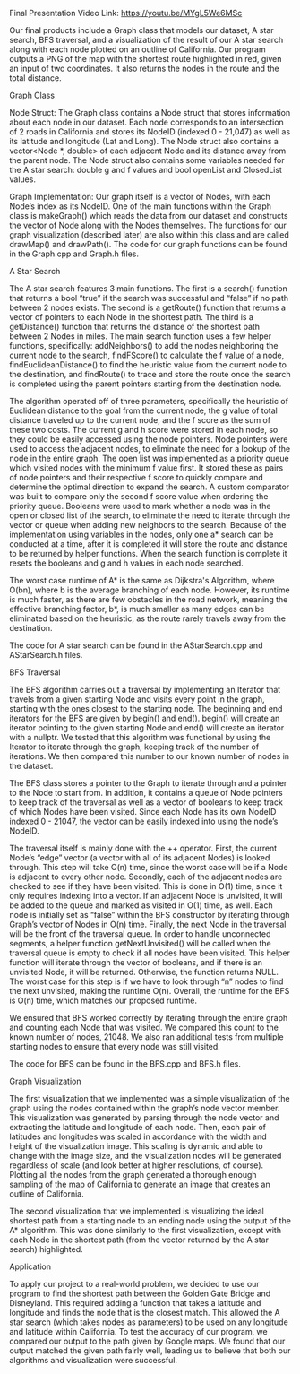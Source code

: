 Final Presentation Video Link:
https://youtu.be/MYgL5We6MSc
 
 
 
Our final products include a Graph class that models our dataset, A star search, BFS traversal, and a visualization of the result of our A star search along with each node plotted on an outline of California. Our program outputs a PNG of the map with the shortest route highlighted in red, given an input of two coordinates. It also returns the nodes in the route and the total distance. 
 
 
 
Graph Class
 
Node Struct: The Graph class contains a Node struct that stores information about each node in our dataset. Each node corresponds to an intersection of 2 roads in California and stores its NodeID (indexed 0 - 21,047) as well as its latitude and longitude (Lat and Long). The Node struct also contains a vector<Node *, double> of each adjacent Node and its distance away from the parent node. The Node struct also contains some variables needed for the A star search: double g and f values and bool openList and ClosedList values. 
 
Graph Implementation: Our graph itself is a vector of Nodes, with each Node’s index as its NodeID. One of the main functions within the Graph class is makeGraph() which reads the data from our dataset and constructs the vector of Node along with the Nodes themselves. The functions for our graph visualization (described later) are also within this class and are called drawMap() and drawPath(). The code for our graph functions can be found in the Graph.cpp and Graph.h files.
 
 
 
A Star Search
 
The A star search features 3 main functions. The first is a search() function that returns a bool “true” if the search was successful and “false” if no path between 2 nodes exists. The second is a getRoute() function that returns a vector of pointers to each Node in the shortest path. The third is a getDistance() function that returns the distance of the shortest path between 2 Nodes in miles. The main search function uses a few helper functions, specifically: addNeighbors() to add the nodes neighboring the current node to the search, findFScore() to calculate the f value of a node, findEuclideanDistance() to find the heuristic value from the current node to the destination, and findRoute() to trace and store the route once the search is completed using the parent pointers starting from the destination node.
 
The algorithm operated off of three parameters, specifically the heuristic of Euclidean distance to the goal from the current node, the g value of total distance traveled up to the current node, and the f score as the sum of these two costs. The current g and h score were stored in each node, so they could be easily accessed using the node pointers. Node pointers were used to access the adjacent nodes, to eliminate the need for a lookup of the node in the entire graph. The open list was implemented as a priority queue which visited nodes with the minimum f value first.  It stored these as pairs of node pointers and their respective f score to quickly compare and determine the optimal direction to expand the search. A custom comparator was built to compare only the second f score value when ordering the priority queue. Booleans were used to mark whether a node was in the open or closed list of the search, to eliminate the need to iterate through the vector or queue when adding new neighbors to the search. Because of the implementation using variables in the nodes, only one a* search can be conducted at a time, after it is completed it will store the route and distance to be returned by helper functions. When the search function is complete it resets the booleans and g and h values in each node searched. 
 
The worst case runtime of A* is the same as Dijkstra's Algorithm, where O(bn), where b is the average branching of each node.  However, its runtime is much faster, as there are few obstacles in the road network, meaning the effective branching factor, b*, is much smaller as many edges can be eliminated based on the heuristic, as the route rarely travels away from the destination.
 
The code for A star search can be found in the AStarSearch.cpp and AStarSearch.h files.
 


BFS Traversal
 
The BFS algorithm carries out a traversal by implementing an Iterator that travels from a given starting Node and visits every point in the graph, starting with the ones closest to the starting node. The beginning and end iterators for the BFS are given by begin() and end(). begin() will create an iterator pointing to the given starting Node and end() will create an iterator with a nullptr. We tested that this algorithm was functional by using the Iterator to iterate through the graph, keeping track of the number of iterations. We then compared this number to our known number of nodes in the dataset.
 
The BFS class stores a pointer to the Graph to iterate through and a pointer to the Node to start from. In addition, it contains a queue of Node pointers to keep track of the traversal as well as a vector of booleans to keep track of which Nodes have been visited. Since each Node has its own NodeID indexed 0 - 21047, the vector can be easily indexed into using the node’s NodeID.
 
The traversal itself is mainly done with the ++ operator. First, the current Node’s “edge” vector (a vector with all of its adjacent Nodes) is looked through. This step will take O(n) time, since the worst case will be if a Node is adjacent to every other node. Secondly, each of the adjacent nodes are checked to see if they have been visited. This is done in O(1) time, since it only requires indexing into a vector. If an adjacent Node is unvisited, it will be added to the queue and marked as visited in O(1) time, as well. Each node is initially set as “false” within the BFS constructor by iterating through Graph’s vector of Nodes in O(n) time. Finally, the next Node in the traversal will be the front of the traversal queue. In order to handle unconnected segments, a helper function getNextUnvisited() will be called when the traversal queue is empty to check if all nodes have been visited. This helper function will iterate through the vector of booleans, and if there is an unvisited Node, it will be returned. Otherwise, the function returns NULL. The worst case for this step is if we have to look through “n” nodes to find the next unvisited, making the runtime O(n). Overall, the runtime for the BFS is O(n) time, which matches our proposed runtime. 
 
We ensured that BFS worked correctly by iterating through the entire graph and counting each Node that was visited. We compared this count to the known number of nodes, 21048. We also ran additional tests from multiple starting nodes to ensure that every node was still visited.
 
The code for BFS can be found in the BFS.cpp and BFS.h files.
 
 
 
Graph Visualization
 
The first visualization that we implemented was a simple visualization of the graph using the nodes contained within the graph’s node vector member. This visualization was generated by parsing through the node vector and extracting the latitude and longitude of each node. Then, each pair of latitudes and longitudes was scaled in accordance with the width and height of the visualization image. This scaling is dynamic and able to change with the image size, and the visualization nodes will be generated regardless of scale (and look better at higher resolutions, of course). Plotting all the nodes from the graph generated a thorough enough sampling of the map of California to generate an image that creates an outline of California.
 
The second visualization that we implemented is visualizing the ideal shortest path from a starting node to an ending node using the output of the A* algorithm. This was done similarly to the first visualization, except with each Node in the shortest path (from the vector returned by the A star search) highlighted. 
 
 
 
Application
 
To apply our project to a real-world problem, we decided to use our program to find the shortest path between the Golden Gate Bridge and Disneyland. This required adding a function that takes a latitude and longitude and finds the node that is the closest match. This allowed the A star search (which takes nodes as parameters) to be used on any longitude and latitude within California. To test the accuracy of our program, we compared our output to the path given by Google maps. We found that our output matched the given path fairly well, leading us to believe that both our algorithms and visualization were successful.

